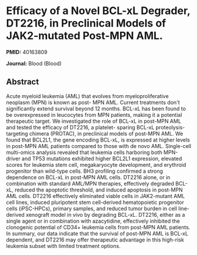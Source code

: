 # Efficacy of a Novel BCL-xL Degrader, DT2216, in Preclinical Models of JAK2-mutated Post-MPN AML.

**PMID:** 40163809

**Journal:** Blood (Blood)

## Abstract

Acute myeloid leukemia (AML) that evolves from myeloproliferative neoplasm (MPN) is known as post-
MPN AML. Current treatments don't significantly extend survival beyond 12 months. BCL-xL has been
found to be overexpressed in leucocytes from MPN patients, making it a potential therapeutic target.
We investigated the role of BCL-xL in post-MPN AML and tested the efficacy of DT2216, a platelet-
sparing BCL-xL proteolysis-targeting chimera (PROTAC), in preclinical models of post-MPN AML. We
found that BCL2L1, the gene encoding BCL-xL, is expressed at higher levels in post-MPN AML patients
compared to those with de novo AML. Single-cell multi-omics analysis revealed that leukemia cells
harboring both MPN-driver and TP53 mutations exhibited higher BCL2L1 expression, elevated scores for
leukemia stem cell, megakaryocyte development, and erythroid progenitor than wild-type cells. BH3
profiling confirmed a strong dependence on BCL-xL in post-MPN AML cells. DT2216 alone, or in
combination with standard AML/MPN therapies, effectively degraded BCL-xL, reduced the apoptotic
threshold, and induced apoptosis in post-MPN AML cells. DT2216 effectively eliminated viable cells
in JAK2-mutant AML cell lines, induced pluripotent stem cell-derived hematopoietic progenitor cells
(iPSC-HPCs), primary samples, and reduced tumor burden in cell line-derived xenograft model in vivo
by degrading BCL-xL. DT2216, either as a single agent or in combination with azacytidine,
effectively inhibited the clonogenic potential of CD34+ leukemia cells from post-MPN AML patients.
In summary, our data indicate that the survival of post-MPN AML is BCL-xL dependent, and DT2216 may
offer therapeutic advantage in this high-risk leukemia subset with limited treatment options.
